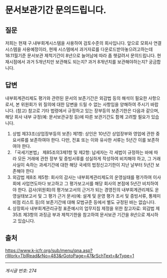 # 문서보관기간 문의드립니다.

## 질문
저희는 현재 구.내부회계시스템을 사용하여 검토수준의 회사입니다.
앞으로 모회사 연결시스템을 사용예정이라,
현재 시스템에서 과거자료를 다운로드받아놓으려고하는데 18.11월기준 문서보관 제척기간이 8년으로 늘어남에 따라 좀 헷갈려서 문의드립니다.
현재시점에서 과거 5개년치만 보관해도 되는지? 과거 8개년치를 보관해야하는지? 궁금합니다.

## 답변
내부회계관리제도 평가와 관련된 문서의 보존기간은 외감법 등의 해석이 필요한 사항으로서, 본 위원회가 위 질의에 대한 답변을 드릴 수 없는 사항임을 양해하여 주시기 바랍니다.
(참고)
참고로 기타 법령에서 규정하고 있는 장부등의 보존기한은 다음과 같으며, 해당 회사 내부 규정(예: 문서보관규정 등)에 따른 보관기간도 함께 고려할 필요가 있습니다.
1) 상법 제33조(상업장부등의 보존) 제1항: 상인은 10년간 상업장부와 영업에 관한 중요서류를 보존하여야 한다. 다만, 전표 또는 이와 유사한 서류는 5년간 이를 보존하여야 한다.
2) 「국세기본법」 제85조의3제1항 및 제2항: 납세자는 각 세법이 규정하는 바에 따라 모든 거래에 관한 장부 및 증빙서류를 성실하게 작성하여 비치해야 하고, 그 거래사실이 속하는 과세기간에 대한 해당 국세의 법정신고기한이 지난 날부터 5년간 보존해야 한다
3) 외감법 제8조 제5항: 회사의 감사는 내부회계관리제도의 운영실태를 평가하여 이사회에 사업연도마다 보고하고 그 평가보고서를 해당 회사의 본점에 5년간 비치하여야 한다. 감사(위원회)의 평가보고서의 근거가 되는 경영진의 내부회계관리제도 운영실태보고서 및 그 평가 근거 문서(예: 설계 및 운영 평가 조서 및 증빙서류, 통제미비점 리스트 등)의 보존기간에 대해 모범규준 등에서 별도 규정된 바는 없습니다.
4) 상장회사 내부회계관리규정 표준예시의 업무지침 제정을 위한 참고자료: 외감법 제35조 제3항의 과징금 부과 제척기한을 참고하여 문서보관 기간을 8년으로 제시하고 있습니다.

## 출처
https://www.k-icfr.org/sub/menu/qna.asp?rWork=TblRead&rNo=483&rGotoPage=47&rSchText=&rType=1

---
*게시글 번호: 274*
